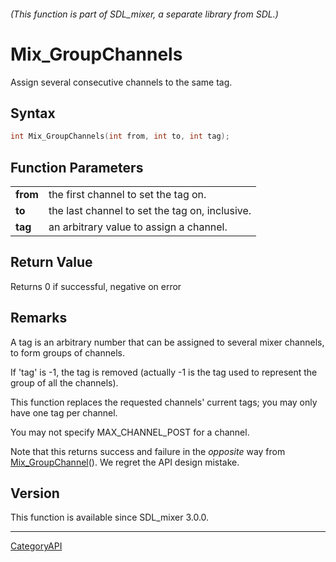 ###### (This function is part of SDL_mixer, a separate library from SDL.)
# Mix_GroupChannels

Assign several consecutive channels to the same tag.

## Syntax

```c
int Mix_GroupChannels(int from, int to, int tag);

```

## Function Parameters

|              |                                                |
| ------------ | ---------------------------------------------- |
| **from**     | the first channel to set the tag on.           |
| **to**       | the last channel to set the tag on, inclusive. |
| **tag**      | an arbitrary value to assign a channel.        |

## Return Value

Returns 0 if successful, negative on error

## Remarks

A tag is an arbitrary number that can be assigned to several mixer
channels, to form groups of channels.

If 'tag' is -1, the tag is removed (actually -1 is the tag used to
represent the group of all the channels).

This function replaces the requested channels' current tags; you may only
have one tag per channel.

You may not specify MAX_CHANNEL_POST for a channel.

Note that this returns success and failure in the _opposite_ way from
[Mix_GroupChannel](Mix_GroupChannel)(). We regret the API design mistake.

## Version

This function is available since SDL_mixer 3.0.0.

----
[CategoryAPI](CategoryAPI)

